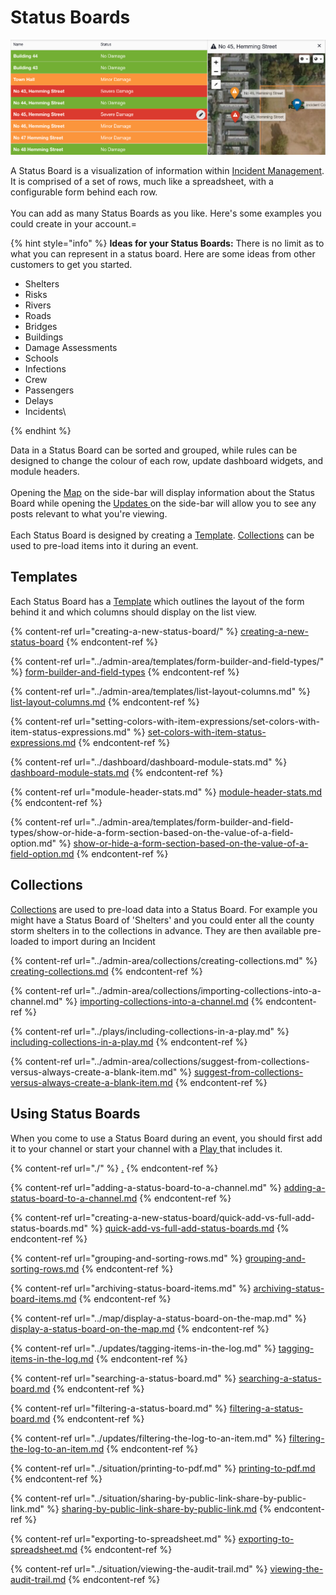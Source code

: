 # Status Boards

![](<../../.gitbook/assets/status boards.png>)

A Status Board is a visualization of information within [Incident Management](../getting-started.md). It is comprised of a set of rows, much like a spreadsheet, with a configurable form behind each row.\
\
You can add as many Status Boards as you like. Here's some examples you could create in your account.=

{% hint style="info" %}
**Ideas for your Status Boards:** There is no limit as to what you can represent in a status board. Here are some ideas from other customers to get you started.&#x20;

* Shelters
* Risks
* Rivers
* Roads
* Bridges
* Buildings
* Damage Assessments
* Schools
* Infections
* Crew
* Passengers
* Delays
* Incidents\

{% endhint %}

Data in a Status Board can be sorted and grouped, while rules can be designed to change the colour of each row, update dashboard widgets, and module headers.\
\
Opening the [Map](../map/) on the side-bar will display information about the Status Board while opening the [Updates ](../updates/)on the side-bar will allow you to see any posts relevant to what you're viewing.\
\
Each Status Board is designed by creating a [Template](../admin-area/templates/). [Collections](../admin-area/collections/) can be used to pre-load items into it during an event.

## Templates

Each Status Board has a [Template](../admin-area/templates/) which outlines the layout of the form behind it and which columns should display on the list view.

{% content-ref url="creating-a-new-status-board/" %}
[creating-a-new-status-board](creating-a-new-status-board/)
{% endcontent-ref %}

{% content-ref url="../admin-area/templates/form-builder-and-field-types/" %}
[form-builder-and-field-types](../admin-area/templates/form-builder-and-field-types/)
{% endcontent-ref %}

{% content-ref url="../admin-area/templates/list-layout-columns.md" %}
[list-layout-columns.md](../admin-area/templates/list-layout-columns.md)
{% endcontent-ref %}

{% content-ref url="setting-colors-with-item-expressions/set-colors-with-item-status-expressions.md" %}
[set-colors-with-item-status-expressions.md](setting-colors-with-item-expressions/set-colors-with-item-status-expressions.md)
{% endcontent-ref %}

{% content-ref url="../dashboard/dashboard-module-stats.md" %}
[dashboard-module-stats.md](../dashboard/dashboard-module-stats.md)
{% endcontent-ref %}

{% content-ref url="module-header-stats.md" %}
[module-header-stats.md](module-header-stats.md)
{% endcontent-ref %}

{% content-ref url="../admin-area/templates/form-builder-and-field-types/show-or-hide-a-form-section-based-on-the-value-of-a-field-option.md" %}
[show-or-hide-a-form-section-based-on-the-value-of-a-field-option.md](../admin-area/templates/form-builder-and-field-types/show-or-hide-a-form-section-based-on-the-value-of-a-field-option.md)
{% endcontent-ref %}

## Collections

[Collections](../admin-area/collections/) are used to pre-load data into a Status Board. For example you might have a Status Board of 'Shelters' and you could enter all the county storm shelters in to the collections in advance. They are then available pre-loaded to import during an Incident

{% content-ref url="../admin-area/collections/creating-collections.md" %}
[creating-collections.md](../admin-area/collections/creating-collections.md)
{% endcontent-ref %}

{% content-ref url="../admin-area/collections/importing-collections-into-a-channel.md" %}
[importing-collections-into-a-channel.md](../admin-area/collections/importing-collections-into-a-channel.md)
{% endcontent-ref %}

{% content-ref url="../plays/including-collections-in-a-play.md" %}
[including-collections-in-a-play.md](../plays/including-collections-in-a-play.md)
{% endcontent-ref %}

{% content-ref url="../admin-area/collections/suggest-from-collections-versus-always-create-a-blank-item.md" %}
[suggest-from-collections-versus-always-create-a-blank-item.md](../admin-area/collections/suggest-from-collections-versus-always-create-a-blank-item.md)
{% endcontent-ref %}

## Using Status Boards

When you come to use a Status Board during an event, you should first add it to your channel or start your channel with a [Play ](../plays/)that includes it.

{% content-ref url="./" %}
[.](./)
{% endcontent-ref %}

{% content-ref url="adding-a-status-board-to-a-channel.md" %}
[adding-a-status-board-to-a-channel.md](adding-a-status-board-to-a-channel.md)
{% endcontent-ref %}

{% content-ref url="creating-a-new-status-board/quick-add-vs-full-add-status-boards.md" %}
[quick-add-vs-full-add-status-boards.md](creating-a-new-status-board/quick-add-vs-full-add-status-boards.md)
{% endcontent-ref %}

{% content-ref url="grouping-and-sorting-rows.md" %}
[grouping-and-sorting-rows.md](grouping-and-sorting-rows.md)
{% endcontent-ref %}

{% content-ref url="archiving-status-board-items.md" %}
[archiving-status-board-items.md](archiving-status-board-items.md)
{% endcontent-ref %}

{% content-ref url="../map/display-a-status-board-on-the-map.md" %}
[display-a-status-board-on-the-map.md](../map/display-a-status-board-on-the-map.md)
{% endcontent-ref %}

{% content-ref url="../updates/tagging-items-in-the-log.md" %}
[tagging-items-in-the-log.md](../updates/tagging-items-in-the-log.md)
{% endcontent-ref %}

{% content-ref url="searching-a-status-board.md" %}
[searching-a-status-board.md](searching-a-status-board.md)
{% endcontent-ref %}

{% content-ref url="filtering-a-status-board.md" %}
[filtering-a-status-board.md](filtering-a-status-board.md)
{% endcontent-ref %}

{% content-ref url="../updates/filtering-the-log-to-an-item.md" %}
[filtering-the-log-to-an-item.md](../updates/filtering-the-log-to-an-item.md)
{% endcontent-ref %}

{% content-ref url="../situation/printing-to-pdf.md" %}
[printing-to-pdf.md](../situation/printing-to-pdf.md)
{% endcontent-ref %}

{% content-ref url="../situation/sharing-by-public-link-share-by-public-link.md" %}
[sharing-by-public-link-share-by-public-link.md](../situation/sharing-by-public-link-share-by-public-link.md)
{% endcontent-ref %}

{% content-ref url="exporting-to-spreadsheet.md" %}
[exporting-to-spreadsheet.md](exporting-to-spreadsheet.md)
{% endcontent-ref %}

{% content-ref url="../situation/viewing-the-audit-trail.md" %}
[viewing-the-audit-trail.md](../situation/viewing-the-audit-trail.md)
{% endcontent-ref %}

